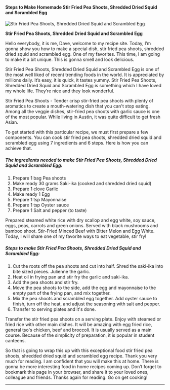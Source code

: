             

#### Steps to Make Homemade Stir Fried Pea Shoots, Shredded Dried Squid and Scrambled Egg

![Stir Fried Pea Shoots, Shredded Dried Squid and Scrambled Egg](https://img-global.cpcdn.com/recipes/6559699114655744/751x532cq70/stir-fried-pea-shoots-shredded-dried-squid-and-scrambled-egg-recipe-main-photo.jpg)

**Stir Fried Pea Shoots, Shredded Dried Squid and Scrambled Egg**

Hello everybody, it is me, Dave, welcome to my recipe site. Today, I’m gonna show you how to make a special dish, stir fried pea shoots, shredded dried squid and scrambled egg. One of my favorites. This time, I am going to make it a bit unique. This is gonna smell and look delicious.

Stir Fried Pea Shoots, Shredded Dried Squid and Scrambled Egg is one of the most well liked of recent trending foods in the world. It is appreciated by millions daily. It’s easy, it is quick, it tastes yummy. Stir Fried Pea Shoots, Shredded Dried Squid and Scrambled Egg is something which I have loved my whole life. They’re nice and they look wonderful.

Stir Fried Pea Shoots - Tender crisp stir-fried pea shoots with plenty of aromatics to create a mouth-watering dish that you can't stop eating. Among all the veggie dishes, stir-fried pea shoots with garlic sauce is one of the most popular. While living in Austin, it was quite difficult to get fresh Asian.

To get started with this particular recipe, we must first prepare a few components. You can cook stir fried pea shoots, shredded dried squid and scrambled egg using 7 ingredients and 6 steps. Here is how you can achieve that.

##### The ingredients needed to make Stir Fried Pea Shoots, Shredded Dried Squid and Scrambled Egg:

1.  Prepare 1 bag Pea shoots
2.  Make ready 30 grams Saki-ika (cooked and shredded dried squid)
3.  Prepare 1 clove Garlic
4.  Make ready 1 Egg
5.  Prepare 1 tsp Mayonnaise
6.  Prepare 1 tsp Oyster sauce
7.  Prepare 1 Salt and pepper (to taste)

Prepared steamed white rice with dry scallop and egg white, soy sauce, eggs, peas, carrots and green onions. Served with black mushrooms and bamboo shoot. Stir-Fried Minced Beef with Bitter Melon and Egg White. Today, I will share one of my favorite ways to eat vegetable, stir fry!

##### Steps to make Stir Fried Pea Shoots, Shredded Dried Squid and Scrambled Egg:

1.  Cut the roots off the pea shoots and cut into half. Shred the saki-ika into bite sized pieces. Julienne the garlic.
2.  Heat oil in frying pan and stir fry the garlic and saki-ika.
3.  Add the pea shoots and stir fry.
4.  Move the pea shoots to the side, add the egg and mayonnaise to the empty part of the frying pan, and mix together.
5.  Mix the pea shoots and scrambled egg together. Add oyster sauce to finish, turn off the heat, and adjust the seasoning with salt and pepper.
6.  Transfer to serving plates and it's done.

Transfer the stir fried pea shoots on a serving plate. Enjoy with steamed or fried rice with other main dishes. It will be amazing with egg fried rice, general tso's chicken, beef and broccoli. It is usually served as a main course. Because of the simplicity of preparation, it is popular in student canteens.

So that is going to wrap this up with this exceptional food stir fried pea shoots, shredded dried squid and scrambled egg recipe. Thank you very much for reading. I am confident that you will make this at home. There is gonna be more interesting food in home recipes coming up. Don’t forget to bookmark this page in your browser, and share it to your loved ones, colleague and friends. Thanks again for reading. Go on get cooking!

* * *